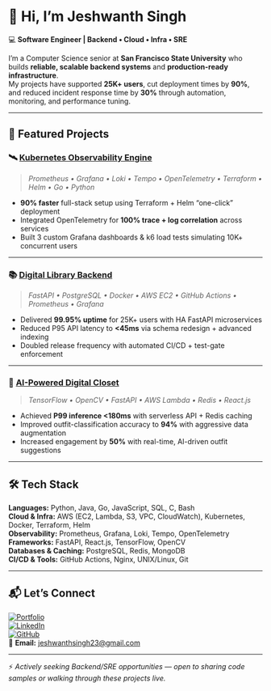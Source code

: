# 👋 Hi, I’m Jeshwanth Singh

💻 **Software Engineer | Backend • Cloud • Infra • SRE**

I’m a Computer Science senior at **San Francisco State University** who builds **reliable, scalable backend systems** and **production-ready infrastructure**.  
My projects have supported **25K+ users**, cut deployment times by **90%**, and reduced incident response time by **30%** through automation, monitoring, and performance tuning.

---

## 🚀 Featured Projects

### 🛰️ [Kubernetes Observability Engine](https://github.com/jeshwanthsingh/observability-project)
> *Prometheus • Grafana • Loki • Tempo • OpenTelemetry • Terraform • Helm • Go • Python*
- **90% faster** full-stack setup using Terraform + Helm “one-click” deployment
- Integrated OpenTelemetry for **100% trace + log correlation** across services
- Built 3 custom Grafana dashboards & k6 load tests simulating 10K+ concurrent users

---

### 📚 [Digital Library Backend](https://github.com/jeshwanthsingh/Digital-Library-Backend-with-CI-CD)
> *FastAPI • PostgreSQL • Docker • AWS EC2 • GitHub Actions • Prometheus • Grafana*
- Delivered **99.95% uptime** for 25K+ users with HA FastAPI microservices
- Reduced P95 API latency to **<45ms** via schema redesign + advanced indexing
- Doubled release frequency with automated CI/CD + test-gate enforcement

---

### 👗 [AI-Powered Digital Closet](https://github.com/jeshwanthsingh/Digital-Closet)
> *TensorFlow • OpenCV • FastAPI • AWS Lambda • Redis • React.js*
- Achieved **P99 inference <180ms** with serverless API + Redis caching
- Improved outfit-classification accuracy to **94%** with aggressive data augmentation
- Increased engagement by **50%** with real-time, AI-driven outfit suggestions

---

## 🛠️ Tech Stack

**Languages:** Python, Java, Go, JavaScript, SQL, C, Bash  
**Cloud & Infra:** AWS (EC2, Lambda, S3, VPC, CloudWatch), Kubernetes, Docker, Terraform, Helm  
**Observability:** Prometheus, Grafana, Loki, Tempo, OpenTelemetry  
**Frameworks:** FastAPI, React.js, TensorFlow, OpenCV  
**Databases & Caching:** PostgreSQL, Redis, MongoDB  
**CI/CD & Tools:** GitHub Actions, Nginx, UNIX/Linux, Git  

---

## 📬 Let’s Connect
[![Portfolio](https://img.shields.io/badge/Portfolio-Visit-brightgreen)](https://jeshwanthsingh.github.io/my-portfolio/)  
[![LinkedIn](https://img.shields.io/badge/LinkedIn-Connect-blue)](https://www.linkedin.com/in/jeshwanthsingh23/)  
[![GitHub](https://img.shields.io/badge/GitHub-Follow-lightgrey)](https://github.com/jeshwanthsingh)  
📧 **Email:** [jeshwanthsingh23@gmail.com](mailto:jeshwanthsingh23@gmail.com)

---

⚡ *Actively seeking Backend/SRE opportunities — open to sharing code samples or walking through these projects live.*
